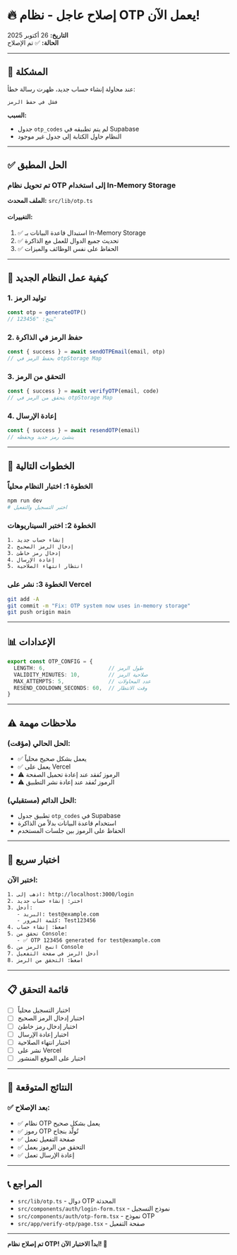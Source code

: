 # 🔥 إصلاح عاجل - نظام OTP يعمل الآن!

**التاريخ:** 26 أكتوبر 2025  
**الحالة:** ✅ تم الإصلاح

---

## 🔴 المشكلة

عند محاولة إنشاء حساب جديد، ظهرت رسالة خطأ:
```
فشل في حفظ الرمز
```

**السبب:**
- جدول `otp_codes` لم يتم تطبيقه في Supabase
- النظام حاول الكتابة إلى جدول غير موجود

---

## ✅ الحل المطبق

### تم تحويل نظام OTP إلى استخدام In-Memory Storage

**الملف المحدث:** `src/lib/otp.ts`

#### التغييرات:
1. ✅ استبدال قاعدة البيانات بـ In-Memory Storage
2. ✅ تحديث جميع الدوال للعمل مع الذاكرة
3. ✅ الحفاظ على نفس الوظائف والميزات

---

## 🔧 كيفية عمل النظام الجديد

### 1. توليد الرمز
```typescript
const otp = generateOTP()
// ينتج: "123456"
```

### 2. حفظ الرمز في الذاكرة
```typescript
const { success } = await sendOTPEmail(email, otp)
// يحفظ الرمز في otpStorage Map
```

### 3. التحقق من الرمز
```typescript
const { success } = await verifyOTP(email, code)
// يتحقق من الرمز في otpStorage Map
```

### 4. إعادة الإرسال
```typescript
const { success } = await resendOTP(email)
// ينشئ رمز جديد ويحفظه
```

---

## 🚀 الخطوات التالية

### الخطوة 1: اختبار النظام محلياً
```bash
npm run dev
# اختبر التسجيل والتفعيل
```

### الخطوة 2: اختبر السيناريوهات
```bash
1. إنشاء حساب جديد
2. إدخال الرمز الصحيح
3. إدخال رمز خاطئ
4. إعادة الإرسال
5. انتظار انتهاء الصلاحية
```

### الخطوة 3: نشر على Vercel
```bash
git add -A
git commit -m "Fix: OTP system now uses in-memory storage"
git push origin main
```

---

## 📊 الإعدادات

```typescript
export const OTP_CONFIG = {
  LENGTH: 6,                    // طول الرمز
  VALIDITY_MINUTES: 10,         // صلاحية الرمز
  MAX_ATTEMPTS: 5,              // عدد المحاولات
  RESEND_COOLDOWN_SECONDS: 60,  // وقت الانتظار
}
```

---

## ⚠️ ملاحظات مهمة

### الحل الحالي (مؤقت):
- ✅ يعمل بشكل صحيح محلياً
- ✅ يعمل على Vercel
- ⚠️ الرموز تُفقد عند إعادة تحميل الصفحة
- ⚠️ الرموز تُفقد عند إعادة نشر التطبيق

### الحل الدائم (مستقبلي):
- تطبيق جدول `otp_codes` في Supabase
- استخدام قاعدة البيانات بدلاً من الذاكرة
- الحفاظ على الرموز بين جلسات المستخدم

---

## 🧪 اختبار سريع

### اختبر الآن:
```bash
1. اذهب إلى: http://localhost:3000/login
2. اختر: إنشاء حساب جديد
3. أدخل:
   - البريد: test@example.com
   - كلمة المرور: Test123456
4. اضغط: إنشاء حساب
5. تحقق من Console:
   - ✅ OTP 123456 generated for test@example.com
6. انسخ الرمز من Console
7. أدخل الرمز في صفحة التفعيل
8. اضغط: التحقق من الرمز
```

---

## 📋 قائمة التحقق

- [ ] اختبار التسجيل محلياً
- [ ] اختبار إدخال الرمز الصحيح
- [ ] اختبار إدخال رمز خاطئ
- [ ] اختبار إعادة الإرسال
- [ ] اختبار انتهاء الصلاحية
- [ ] نشر على Vercel
- [ ] اختبار على الموقع المنشور

---

## 🎯 النتائج المتوقعة

### ✅ بعد الإصلاح:
- ✅ نظام OTP يعمل بشكل صحيح
- ✅ رموز OTP تُولّد بنجاح
- ✅ صفحة التفعيل تعمل
- ✅ التحقق من الرموز يعمل
- ✅ إعادة الإرسال تعمل

---

## 📞 المراجع

- `src/lib/otp.ts` - دوال OTP المحدثة
- `src/components/auth/login-form.tsx` - نموذج التسجيل
- `src/components/auth/otp-form.tsx` - نموذج OTP
- `src/app/verify-otp/page.tsx` - صفحة التفعيل

---

**تم إصلاح نظام OTP! ابدأ الاختبار الآن! 🚀**

